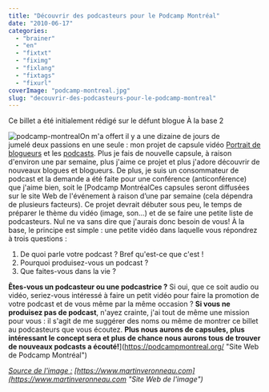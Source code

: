 ```yaml
---
title: "Découvrir des podcasteurs pour le Podcamp Montréal"
date: "2010-06-17"
categories: 
  - "brainer"
  - "en"
  - "fixtxt"
  - "fiximg"
  - "fixlang"
  - "fixtags"
  - "fixurl"
coverImage: "podcamp-montreal.jpg"
slug: "decouvrir-des-podcasteurs-pour-le-podcamp-montreal"
---
```


Ce billet a été initialement rédigé sur le défunt blogue À la base 2

![](images/podcamp-montreal.jpg "podcamp-montreal")On m'a offert il y a une dizaine de jours de jumelé deux passions en une seule : mon projet de capsule vidéo [Portrait de blogueurs](https://www.youtube.com/playlist?list=PL1F7D712040EC8DEA "Site Web de Portrait de blogueurs") et les [podcasts](https://fr.wikipedia.org/wiki/Podcasting "Définition du podcasting sur Wikipedia"). Plus je fais de nouvelle capsule, à raison d'environ une par semaine, plus j'aime ce projet et plus j'adore découvrir de nouveaux blogues et blogueurs. De plus, je suis un consommateur de podcast et la demande a été faite pour une conférence (anticonférence) que j'aime bien, soit le [Podcamp MontréalCes capsules seront diffusées sur le site Web de l'événement à raison d’une par semaine (cela dépendra de plusieurs facteurs). Ce projet devrait débuter sous peu, le temps de préparer le thème du vidéo (image, son...) et de se faire une petite liste de podcasteurs. Nul ne va sans dire que j'aurais donc besoin de vous! À la base, le principe est simple : une petite vidéo dans laquelle vous répondrez à trois questions :

1. De quoi parle votre podcast ? Bref qu'est-ce que c'est !
2. Pourquoi produisez-vous un podcast ?
3. Que faites-vous dans la vie ?

**Êtes-vous un podcasteur ou une podcastrice ?** Si oui, que ce soit audio ou vidéo, seriez-vous intéressé à faire un petit vidéo pour faire la promotion de votre podcast et de vous même par la même occasion ? **Si vous ne produisez pas de podcast**, n'ayez crainte, j'ai tout de même une mission pour vous : il s'agit de me suggérer des noms ou même de montrer ce billet au podcasteurs que vous écoutez. **Plus nous aurons de capsules, plus intéressant le concept sera et plus de chance nous aurons tous de trouver de nouveaux podcasts a écouté!**](https://podcampmontreal.org/ "Site Web de Podcamp Montréal")

[_Source de l'image :_](https://podcampmontreal.org/ "Site Web de Podcamp Montréal") _[https://www.martinveronneau.com](https://www.martinveronneau.com "Site Web de l'image")_
